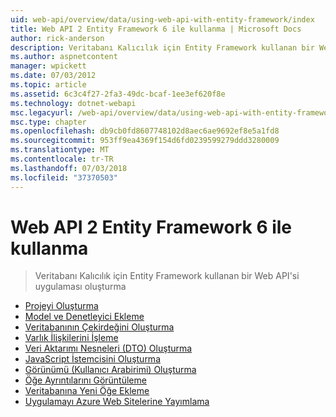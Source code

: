 ```yaml
---
uid: web-api/overview/data/using-web-api-with-entity-framework/index
title: Web API 2 Entity Framework 6 ile kullanma | Microsoft Docs
author: rick-anderson
description: Veritabanı Kalıcılık için Entity Framework kullanan bir Web API'si uygulaması oluşturma
ms.author: aspnetcontent
manager: wpickett
ms.date: 07/03/2012
ms.topic: article
ms.assetid: 6c3c4f27-2fa3-49dc-bcaf-1ee3ef620f8e
ms.technology: dotnet-webapi
msc.legacyurl: /web-api/overview/data/using-web-api-with-entity-framework
msc.type: chapter
ms.openlocfilehash: db9cb0fd8607748102d8aec6ae9692ef8e5a1fd8
ms.sourcegitcommit: 953ff9ea4369f154d6fd0239599279ddd3280009
ms.translationtype: MT
ms.contentlocale: tr-TR
ms.lasthandoff: 07/03/2018
ms.locfileid: "37370503"
---
```

<a name="using-web-api-2-with-entity-framework-6"></a>Web API 2 Entity Framework 6 ile kullanma
====================
> Veritabanı Kalıcılık için Entity Framework kullanan bir Web API'si uygulaması oluşturma


- [Projeyi Oluşturma](part-1.md)
- [Model ve Denetleyici Ekleme](part-2.md)
- [Veritabanının Çekirdeğini Oluşturma](part-3.md)
- [Varlık İlişkilerini İşleme](part-4.md)
- [Veri Aktarımı Nesneleri (DTO) Oluşturma](part-5.md)
- [JavaScript İstemcisini Oluşturma](part-6.md)
- [Görünümü (Kullanıcı Arabirimi) Oluşturma](part-7.md)
- [Öğe Ayrıntılarını Görüntüleme](part-8.md)
- [Veritabanına Yeni Öğe Ekleme](part-9.md)
- [Uygulamayı Azure Web Sitelerine Yayımlama](part-10.md)
